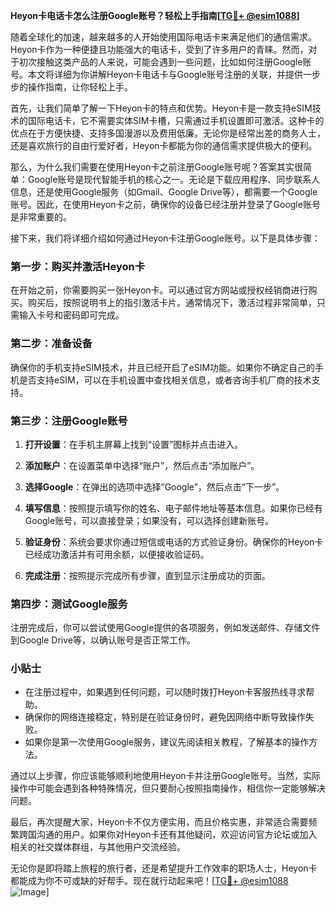 **Heyon卡电话卡怎么注册Google账号？轻松上手指南[[TG💪+ @esim1088](https://t.me/s/esim1088)]**

随着全球化的加速，越来越多的人开始使用国际电话卡来满足他们的通信需求。Heyon卡作为一种便捷且功能强大的电话卡，受到了许多用户的青睐。然而，对于初次接触这类产品的人来说，可能会遇到一些问题，比如如何注册Google账号。本文将详细为你讲解Heyon卡电话卡与Google账号注册的关联，并提供一步步的操作指南，让你轻松上手。

首先，让我们简单了解一下Heyon卡的特点和优势。Heyon卡是一款支持eSIM技术的国际电话卡，它不需要实体SIM卡槽，只需通过手机设置即可激活。这种卡的优点在于方便快捷、支持多国漫游以及费用低廉。无论你是经常出差的商务人士，还是喜欢旅行的自由行爱好者，Heyon卡都能为你的通信需求提供极大的便利。

那么，为什么我们需要在使用Heyon卡之前注册Google账号呢？答案其实很简单：Google账号是现代智能手机的核心之一。无论是下载应用程序、同步联系人信息，还是使用Google服务（如Gmail、Google Drive等），都需要一个Google账号。因此，在使用Heyon卡之前，确保你的设备已经注册并登录了Google账号是非常重要的。

接下来，我们将详细介绍如何通过Heyon卡注册Google账号。以下是具体步骤：

### 第一步：购买并激活Heyon卡

在开始之前，你需要购买一张Heyon卡。可以通过官方网站或授权经销商进行购买。购买后，按照说明书上的指引激活卡片。通常情况下，激活过程非常简单，只需输入卡号和密码即可完成。

### 第二步：准备设备

确保你的手机支持eSIM技术，并且已经开启了eSIM功能。如果你不确定自己的手机是否支持eSIM，可以在手机设置中查找相关信息，或者咨询手机厂商的技术支持。

### 第三步：注册Google账号

1. **打开设置**：在手机主屏幕上找到“设置”图标并点击进入。
   
2. **添加账户**：在设置菜单中选择“账户”，然后点击“添加账户”。

3. **选择Google**：在弹出的选项中选择“Google”，然后点击“下一步”。

4. **填写信息**：按照提示填写你的姓名、电子邮件地址等基本信息。如果你已经有Google账号，可以直接登录；如果没有，可以选择创建新账号。

5. **验证身份**：系统会要求你通过短信或电话的方式验证身份。确保你的Heyon卡已经成功激活并有可用余额，以便接收验证码。

6. **完成注册**：按照提示完成所有步骤，直到显示注册成功的页面。

### 第四步：测试Google服务

注册完成后，你可以尝试使用Google提供的各项服务，例如发送邮件、存储文件到Google Drive等，以确认账号是否正常工作。

### 小贴士

- 在注册过程中，如果遇到任何问题，可以随时拨打Heyon卡客服热线寻求帮助。
- 确保你的网络连接稳定，特别是在验证身份时，避免因网络中断导致操作失败。
- 如果你是第一次使用Google服务，建议先阅读相关教程，了解基本的操作方法。

通过以上步骤，你应该能够顺利地使用Heyon卡并注册Google账号。当然，实际操作中可能会遇到各种特殊情况，但只要耐心按照指南操作，相信你一定能够解决问题。

最后，再次提醒大家，Heyon卡不仅方便实用，而且价格实惠，非常适合需要频繁跨国沟通的用户。如果你对Heyon卡还有其他疑问，欢迎访问官方论坛或加入相关的社交媒体群组，与其他用户交流经验。

无论你是即将踏上旅程的旅行者，还是希望提升工作效率的职场人士，Heyon卡都能成为你不可或缺的好帮手。现在就行动起来吧！[[TG💪+ @esim1088](https://t.me/s/esim1088) ![Image](https://i.postimg.cc/4NQfJmqS/Snipaste-2025-05-13-00-14-12.png)]